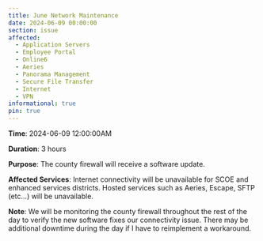 ```yaml
---
title: June Network Maintenance
date: 2024-06-09 00:00:00
section: issue
affected:
  - Application Servers
  - Employee Portal
  - Online6
  - Aeries
  - Panorama Management
  - Secure File Transfer
  - Internet
  - VPN
informational: true
pin: true
---
```


**Time**: 2024-06-09 12:00:00AM

**Duration**: 3 hours

**Purpose**: The county firewall will receive a software update.

**Affected Services**: Internet connectivity will be unavailable for SCOE and enhanced services districts. Hosted services such as Aeries, Escape, SFTP (etc...) will be unavailable.

**Note**: We will be monitoring the county firewall throughout the rest of the day to verify the new software fixes our connectivity issue. There may be additional downtime during the day if I have to reimplement a workaround.